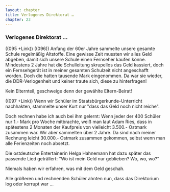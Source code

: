 ```yaml
---  
layout: chapter
title: Verlogenes Direktorat …
chapter: 23
---  
```


### Verlogenes Direktorat …

((095 +Link)) ((096)) Anfang der 60er Jahre sammelte unsere gesamte Schule
regelmäßig Altstoffe. Eine gewisse Zeit mussten wir alles Geld abgeben, damit
sich unsere Schule einen Fernseher kaufen könne. Mindestens 2 Jahre hat die
Schulleitung skrupellos das Geld kassiert, doch ein Fernsehgerät ist in meiner
gesamten Schulzeit nicht angeschafft worden. Doch die hatten tausende Mark
eingenommen. Da war sie wieder, die DDR-Verlogenheit und keiner traute sich,
diese zu hinterfragen!

Kein Elternteil, geschweige denn der gewählte Eltern-Beirat!

((097 +Link)) Wenn wir Schüler im Staatsbürgerkunde-Unterricht nachhakten,
stammelte unser Kurt nur "dass das Geld noch nicht reiche".

Doch rechnen habe ich auch bei ihm gelernt: Wenn jeder der 400 Schüler nur 1.-
Mark pro Woche mitbrachte, weiß man laut Adam Ries, dass in spätestens 2
Monaten der Kaufpreis von vielleicht 3.500.- Ostmark zusammen war. Wir aber
sammelten über 2 Jahre. Da sind nach meiner Rechnung leicht 30.000.- Ostmark
zusammen gekommen, selbst wenn man alle Ferienzeiten noch absetzt.

Die ostdeutsche Entertainerin Helga Hahnemann hat dazu später das passende
Lied geträllert: "Wo ist mein Geld nur geblieben? Wo, wo, wo?"

Niemals haben wir erfahren, was mit dem Geld geschah.

Alle größeren und rechnenden Schüler ahnten nun, dass das Direktorium log oder
korrupt war …


